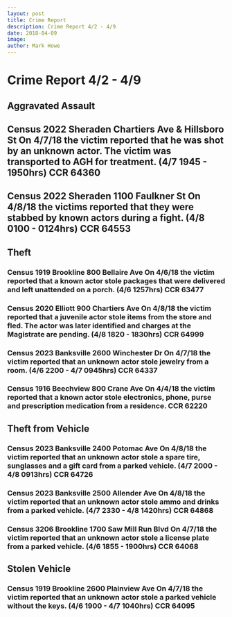 ```yaml
---
layout: post
title: Crime Report
description: Crime Report 4/2 - 4/9
date: 2018-04-09
image: 
author: Mark Howe
---
```


# Crime Report 4/2 - 4/9

## Aggravated Assault

## Census 2022 Sheraden Chartiers Ave & Hillsboro St On 4/7/18 the victim reported that he was shot by an unknown actor. The victim was transported to AGH for treatment. (4/7 1945 - 1950hrs) CCR 64360 

## Census 2022 Sheraden 1100 Faulkner St On 4/8/18 the victims reported that they were stabbed by known actors during a fight. (4/8 0100 - 0124hrs) CCR 64553


## Theft

### Census 1919 Brookline 800 Bellaire Ave On 4/6/18 the victim reported that a known actor stole packages that were delivered and left unattended on a porch. (4/6 1257hrs) CCR 63477

### Census 2020 Elliott 900 Chartiers Ave On 4/8/18 the victim reported that a juvenile actor stole items from the store and fled. The actor was later identified and charges at the Magistrate are pending. (4/8 1820 - 1830hrs) CCR 64999

### Census 2023 Banksville 2600 Winchester Dr On 4/7/18 the victim reported that an unknown actor stole jewelry from a room. (4/6 2200 - 4/7 0945hrs) CCR 64337

### Census 1916 Beechview 800 Crane Ave On 4/4/18 the victim reported that a known actor stole electronics, phone, purse and prescription medication from a residence. CCR 62220

## Theft from Vehicle

### Census 2023 Banksville 2400 Potomac Ave On 4/8/18 the victim reported that an unknown actor stole a spare tire, sunglasses and a gift card from a parked vehicle. (4/7 2000 - 4/8 0913hrs) CCR 64726

### Census 2023 Banksville 2500 Allender Ave On 4/8/18 the victim reported that an unknown actor stole ammo and drinks from a parked vehicle. (4/7 2330 - 4/8 1420hrs) CCR 64868

### Census 3206 Brookline 1700 Saw Mill Run Blvd On 4/7/18 the victim reported that an unknown actor stole a license plate from a parked vehicle. (4/6 1855 - 1900hrs) CCR 64068


## Stolen Vehicle

### Census 1919 Brookline 2600 Plainview Ave On 4/7/18 the victim reported that an unknown actor stole a parked vehicle without the keys. (4/6 1900 - 4/7 1040hrs) CCR 64095
